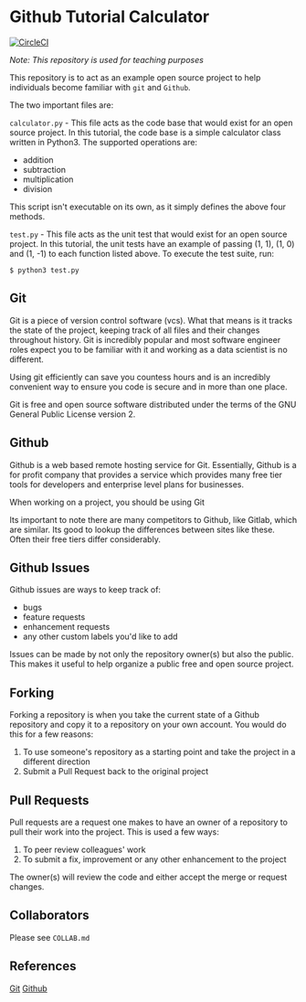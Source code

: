 # Github Tutorial Calculator

[![CircleCI](https://circleci.com/gh/GregHilston/github-tutorial-calculator.svg?style=svg)](https://circleci.com/gh/GregHilston/github-tutorial-calculator)

*Note: This repository is used for teaching purposes*

This repository is to act as an example open source project to help individuals become familiar with `git` and `Github`.

The two important files are:

`calculator.py` - This file acts as the code base that would exist for an open source project. In this tutorial, the code base is a simple calculator class written in Python3. The supported operations are:

* addition
* subtraction
* multiplication
* division

This script isn't executable on its own, as it simply defines the above four methods.

`test.py` - This file acts as the unit test that would exist for an open source project. In this tutorial, the unit tests have an example of passing (1, 1), (1, 0) and (1, -1) to each function listed above. To execute the test suite, run:

    $ python3 test.py


## Git

Git is a piece of version control software (vcs). What that means is it tracks the state of the project, keeping track of all files and their changes throughout history. Git is incredibly popular and most software engineer roles expect you to be familiar with it and working as a data scientist is no different.

Using git efficiently can save you countess hours and is an incredibly convenient way to ensure you code is secure and in more than one place.

Git is free and open source software distributed under the terms of the GNU General Public License version 2.


## Github

Github is a web based remote hosting service for Git. Essentially, Github is a for profit company that provides a service which provides many free tier tools for developers and enterprise level plans for businesses.

When working on a project, you should be using Git

Its important to note there are many competitors to Github, like Gitlab, which are similar. Its good to lookup the differences between sites like these. Often their free tiers differ considerably.


## Github Issues

Github issues are ways to keep track of:

* bugs
* feature requests
* enhancement requests
* any other custom labels you'd like to add

Issues can be made by not only the repository owner(s) but also the public. This makes it useful to help organize a public free and open source project.


## Forking

Forking a repository is when you take the current state of a Github repository and copy it to a repository on your own account. You would do this for a few reasons:

1. To use someone's repository as a starting point and take the project in a different direction
2. Submit a Pull Request back to the original project


## Pull Requests

Pull requests are a request one makes to have an owner of a repository to pull their work into the project. This is used a few ways:

1. To peer review colleagues' work
2. To submit a fix, improvement or any other enhancement to the project

The owner(s) will review the code and either accept the merge or request changes.


## Collaborators

Please see `COLLAB.md`


## References

[Git](https://en.wikipedia.org/wiki/Git)
[Github]()

